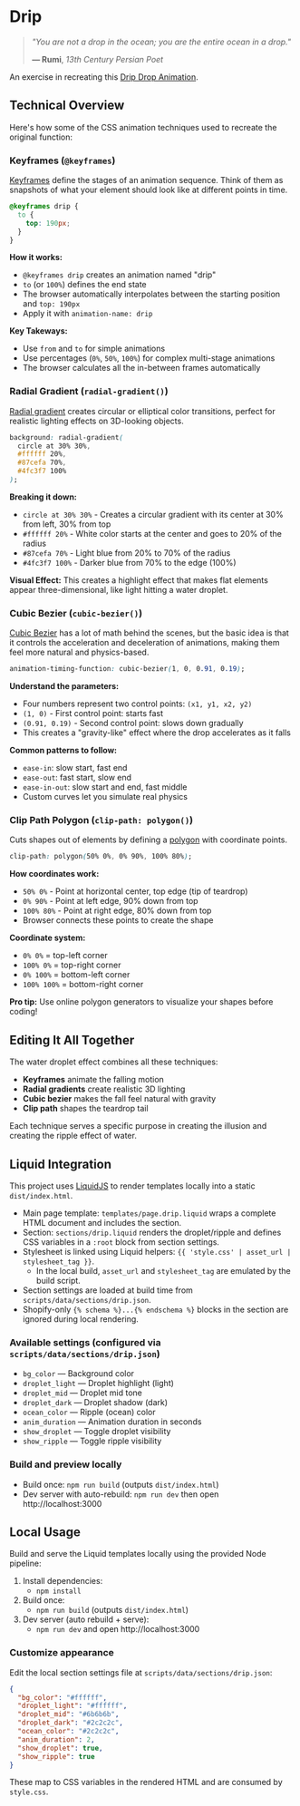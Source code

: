 # Drip

> *"You are not a drop in the ocean; you are the entire ocean in a drop."*
> 
> **— Rumi**, *13th Century Persian Poet*

An exercise in recreating this [Drip Drop Animation](https://codepen.io/abehjat/pen/oXMENv).

## Technical Overview

Here's how some of the CSS animation techniques used to recreate the original function:

### Keyframes (`@keyframes`)

[Keyframes](https://developer.mozilla.org/en-US/docs/Web/CSS/@keyframes) define the stages of an animation sequence. Think of them as snapshots of what your element should look like at different points in time.

```css
@keyframes drip {
  to {
    top: 190px;
  }
}
```

**How it works:**
- `@keyframes drip` creates an animation named "drip"
- `to` (or `100%`) defines the end state
- The browser automatically interpolates between the starting position and `top: 190px`
- Apply it with `animation-name: drip`

**Key Takeways:**
- Use `from` and `to` for simple animations
- Use percentages (`0%`, `50%`, `100%`) for complex multi-stage animations
- The browser calculates all the in-between frames automatically

### Radial Gradient (`radial-gradient()`)

[Radial gradient](https://developer.mozilla.org/en-US/docs/Web/CSS/radial-gradient) creates circular or elliptical color transitions, perfect for realistic lighting effects on 3D-looking objects.

```css
background: radial-gradient(
  circle at 30% 30%,
  #ffffff 20%,
  #87cefa 70%,
  #4fc3f7 100%
);
```

**Breaking it down:**
- `circle at 30% 30%` - Creates a circular gradient with its center at 30% from left, 30% from top
- `#ffffff 20%` - White color starts at the center and goes to 20% of the radius
- `#87cefa 70%` - Light blue from 20% to 70% of the radius
- `#4fc3f7 100%` - Darker blue from 70% to the edge (100%)

**Visual Effect:**
This creates a highlight effect that makes flat elements appear three-dimensional, like light hitting a water droplet.

### Cubic Bezier (`cubic-bezier()`)

[Cubic Bezier](https://developer.mozilla.org/en-US/docs/Web/CSS/easing-function/cubic-bezier) has a lot of math behind the scenes, but the basic idea is that it controls the acceleration and deceleration of animations, making them feel more natural and physics-based.

```css
animation-timing-function: cubic-bezier(1, 0, 0.91, 0.19);
```

**Understand the parameters:**
- Four numbers represent two control points: `(x1, y1, x2, y2)`
- `(1, 0)` - First control point: starts fast
- `(0.91, 0.19)` - Second control point: slows down gradually
- This creates a "gravity-like" effect where the drop accelerates as it falls

**Common patterns to follow:**
- `ease-in`: slow start, fast end
- `ease-out`: fast start, slow end  
- `ease-in-out`: slow start and end, fast middle
- Custom curves let you simulate real physics

### Clip Path Polygon (`clip-path: polygon()`)

Cuts shapes out of elements by defining a [polygon](https://developer.mozilla.org/en-US/docs/Web/CSS/basic-shape/polygon) with coordinate points.

```css
clip-path: polygon(50% 0%, 0% 90%, 100% 80%);
```

**How coordinates work:**
- `50% 0%` - Point at horizontal center, top edge (tip of teardrop)
- `0% 90%` - Point at left edge, 90% down from top
- `100% 80%` - Point at right edge, 80% down from top
- Browser connects these points to create the shape

**Coordinate system:**
- `0% 0%` = top-left corner
- `100% 0%` = top-right corner  
- `0% 100%` = bottom-left corner
- `100% 100%` = bottom-right corner

**Pro tip:** Use online polygon generators to visualize your shapes before coding!

## Editing It All Together

The water droplet effect combines all these techniques:

- **Keyframes** animate the falling motion
- **Radial gradients** create realistic 3D lighting
- **Cubic bezier** makes the fall feel natural with gravity
- **Clip path** shapes the teardrop tail

Each technique serves a specific purpose in creating the illusion and creating the ripple effect of water.

## Liquid Integration

This project uses [LiquidJS](https://liquidjs.com/) to render templates locally into a static `dist/index.html`.

- Main page template: `templates/page.drip.liquid` wraps a complete HTML document and includes the section.
- Section: `sections/drip.liquid` renders the droplet/ripple and defines CSS variables in a `:root` block from section settings.
- Stylesheet is linked using Liquid helpers: `{{ 'style.css' | asset_url | stylesheet_tag }}`.
  - In the local build, `asset_url` and `stylesheet_tag` are emulated by the build script.
- Section settings are loaded at build time from `scripts/data/sections/drip.json`.
- Shopify-only `{% schema %}...{% endschema %}` blocks in the section are ignored during local rendering.

### Available settings (configured via `scripts/data/sections/drip.json`)

- `bg_color` — Background color
- `droplet_light` — Droplet highlight (light)
- `droplet_mid` — Droplet mid tone
- `droplet_dark` — Droplet shadow (dark)
- `ocean_color` — Ripple (ocean) color
- `anim_duration` — Animation duration in seconds
- `show_droplet` — Toggle droplet visibility
- `show_ripple` — Toggle ripple visibility

### Build and preview locally

- Build once: `npm run build` (outputs `dist/index.html`)
- Dev server with auto-rebuild: `npm run dev` then open http://localhost:3000

## Local Usage

Build and serve the Liquid templates locally using the provided Node pipeline:

1. Install dependencies:
   - `npm install`
2. Build once:
   - `npm run build` (outputs `dist/index.html`)
3. Dev server (auto rebuild + serve):
   - `npm run dev` and open http://localhost:3000

### Customize appearance

Edit the local section settings file at `scripts/data/sections/drip.json`:

```json
{
  "bg_color": "#ffffff",
  "droplet_light": "#ffffff",
  "droplet_mid": "#6b6b6b",
  "droplet_dark": "#2c2c2c",
  "ocean_color": "#2c2c2c",
  "anim_duration": 2,
  "show_droplet": true,
  "show_ripple": true
}
```

These map to CSS variables in the rendered HTML and are consumed by `style.css`.